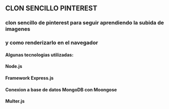 ## CLON SENCILLO PINTEREST

### clon sencillo de pinterest para seguir aprendiendo la subida de imagenes
### y como renderizarlo en el navegador

#### Algunas tecnologias utilizadas:
#### Node.js
#### Framework Express.js
#### Conexion a base de datos MongoDB con Moongose
#### Multer.js


